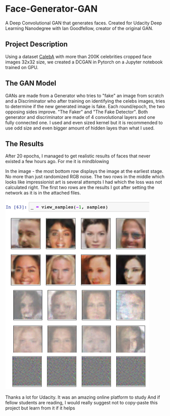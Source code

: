# Face-Generator-GAN
A Deep Convolutional GAN that generates faces. Created for Udacity Deep Learning Nanodegree with Ian Goodfellow, creator of the original GAN.

## Project Description
Using a dataset [CalebA](http://mmlab.ie.cuhk.edu.hk/projects/CelebA.html) with more than 200K celebrities cropped face images 32x32 size, we created a DCGAN in Pytorch on a Jupyter notebook trained on GPU. 

## The GAN Model
GANs are made from a Generator who tries to "fake" an image from scratch and a Discriminator who after training on identifying the celebs images, tries to determine if the new generated image is fake. Each round/epoch, the two opposing sides improve. "The Faker" and "The Fake Detector".  Both generator and discriminator are made of 4 convolutional layers and one fully connected one. I used and even sized kernel but it is recommended to use odd size and even bigger amount of hidden layes than what I used.

## The Results
After 20 epochs, I managed to get realistic results of faces that never existed a few hours ago. For me it is mindblowing

In the image - the most bottom row displays the image at the earliest stage. No more than just randomized RGB noise.
The two rows in the middle which looks like impressionist art is several attempts I had which the loss was not calculated right. The first two rows are the results I got after setting the network as it is in the attached files.


![DCGAN Results](gan.jpg)

Thanks a lot for Udacity. It was an amazing online platform to study
And if fellow students are reading, I would really suggest not to copy-paste this project but learn from it if it helps
